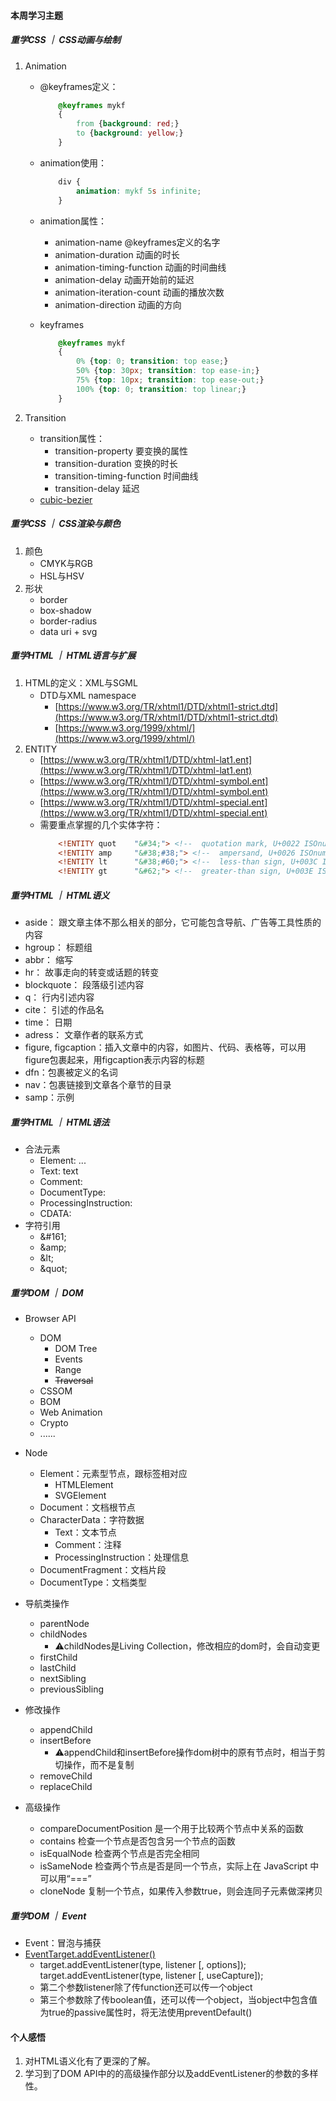 #### 本周学习主题

##### 重学CSS ｜ CSS动画与绘制


1. Animation
    * @keyframes定义：
        ```css
            @keyframes mykf
            {
                from {background: red;}
                to {background: yellow;}
            }
        ```
        
    * animation使用：
        ```css
            div {
                animation: mykf 5s infinite;
            }
        ```
    * animation属性：
        * animation-name @keyframes定义的名字
        * animation-duration 动画的时长
        * animation-timing-function 动画的时间曲线
        * animation-delay 动画开始前的延迟
        * animation-iteration-count 动画的播放次数
        * animation-direction 动画的方向
    * keyframes
        ```css
            @keyframes mykf
            {
                0% {top: 0; transition: top ease;}
                50% {top: 30px; transition: top ease-in;}
                75% {top: 10px; transition: top ease-out;}
                100% {top: 0; transition: top linear;}
            }
        ```
        
2. Transition
    * transition属性：
        * transition-property 要变换的属性
        * transition-duration 变换的时长
        * transition-timing-function 时间曲线
        * transition-delay 延迟
    * [cubic-bezier](https://cubic-bezier.com/#.17,.67,.83,.67)

##### 重学CSS ｜ CSS渲染与颜色

1. 颜色
    * CMYK与RGB
    * HSL与HSV
2. 形状
    * border
    * box-shadow
    * border-radius
    * data uri + svg

##### 重学HTML ｜ HTML语言与扩展

1. HTML的定义：XML与SGML
    * DTD与XML namespace
        * [https://www.w3.org/TR/xhtml1/DTD/xhtml1-strict.dtd](https://www.w3.org/TR/xhtml1/DTD/xhtml1-strict.dtd)
        * [https://www.w3.org/1999/xhtml/](https://www.w3.org/1999/xhtml/)
2. ENTITY
    * [https://www.w3.org/TR/xhtml1/DTD/xhtml-lat1.ent](https://www.w3.org/TR/xhtml1/DTD/xhtml-lat1.ent)
    * [https://www.w3.org/TR/xhtml1/DTD/xhtml-symbol.ent](https://www.w3.org/TR/xhtml1/DTD/xhtml-symbol.ent)
    * [https://www.w3.org/TR/xhtml1/DTD/xhtml-special.ent](https://www.w3.org/TR/xhtml1/DTD/xhtml-special.ent)
    * 需要重点掌握的几个实体字符：
        ```html
            <!ENTITY quot    "&#34;"> <!--  quotation mark, U+0022 ISOnum -->
            <!ENTITY amp     "&#38;#38;"> <!--  ampersand, U+0026 ISOnum -->
            <!ENTITY lt      "&#38;#60;"> <!--  less-than sign, U+003C ISOnum -->
            <!ENTITY gt      "&#62;"> <!--  greater-than sign, U+003E ISOnum -->
        ```
            
##### 重学HTML ｜ HTML语义

* aside： 跟文章主体不那么相关的部分，它可能包含导航、广告等工具性质的内容
* hgroup： 标题组
* abbr： 缩写
* hr： 故事走向的转变或话题的转变
* blockquote： 段落级引述内容
* q： 行内引述内容
* cite： 引述的作品名
* time： 日期
* adress： 文章作者的联系方式
* figure, figcaption：插入文章中的内容，如图片、代码、表格等，可以用figure包裹起来，用figcaption表示内容的标题
* dfn：包裹被定义的名词
* nav：包裹链接到文章各个章节的目录
* samp：示例

##### 重学HTML ｜ HTML语法

* 合法元素
    * Element: <tagname>...</tagname>
    * Text: text
    * Comment: <!-- comments -->
    * DocumentType: <!Doctype html>
    * ProcessingInstruction: <?a 1?>
    * CDATA: <![CDATA[]]>
* 字符引用
    * \&#161;
    * \&amp;
    * \&lt;
    * \&quot;

##### 重学DOM ｜ DOM

* Browser API
    * DOM
        * DOM Tree
        * Events
        * Range
        * ~~Traversal~~
    * CSSOM
    * BOM
    * Web Animation
    * Crypto
    * ......

* Node
    * Element：元素型节点，跟标签相对应
        * HTMLElement
        * SVGElement
    * Document：文档根节点
    * CharacterData：字符数据
        * Text：文本节点
        * Comment：注释
        * ProcessingInstruction：处理信息
    * DocumentFragment：文档片段
    * DocumentType：文档类型

* 导航类操作
    * parentNode
    * childNodes
        * ⚠️childNodes是Living Collection，修改相应的dom时，会自动变更
    * firstChild
    * lastChild
    * nextSibling
    * previousSibling

* 修改操作
    * appendChild
    * insertBefore
        * ⚠️appendChild和insertBefore操作dom树中的原有节点时，相当于剪切操作，而不是复制
    * removeChild
    * replaceChild

* 高级操作
    * compareDocumentPosition 是一个用于比较两个节点中关系的函数
    * contains 检查一个节点是否包含另一个节点的函数
    * isEqualNode 检查两个节点是否完全相同
    * isSameNode 检查两个节点是否是同一个节点，实际上在 JavaScript 中可以用“===”
    * cloneNode 复制一个节点，如果传入参数true，则会连同子元素做深拷贝

##### 重学DOM ｜ Event

* Event：冒泡与捕获
* [EventTarget.addEventListener\(\)](https://developer.mozilla.org/en-US/docs/Web/API/EventTarget/addEventListener)
    * target.addEventListener(type, listener [, options]);
target.addEventListener(type, listener [, useCapture]);
    * 第二个参数listener除了传function还可以传一个object
    * 第三个参数除了传boolean值，还可以传一个object，当object中包含值为true的passive属性时，将无法使用preventDefault()

#### 个人感悟

1. 对HTML语义化有了更深的了解。
2. 学习到了DOM API中的的高级操作部分以及addEventListener的参数的多样性。
